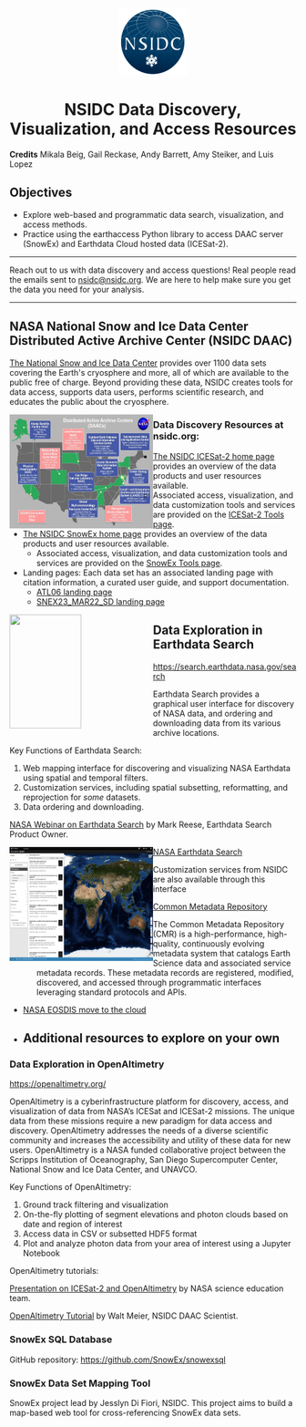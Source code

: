 <center>
<img src='./images/nsidc_logo.png'/>

# NSIDC Data Discovery, Visualization, and Access Resources
</center>

**Credits**
Mikala Beig, Gail Reckase, Andy Barrett, Amy Steiker, and Luis Lopez

## Objectives

* Explore web-based and programmatic data search, visualization, and access methods.
* Practice using the earthaccess Python library to access DAAC server (SnowEx) and Earthdata Cloud hosted data (ICESat-2).

___

Reach out to us with data discovery and access questions!  Real people read the emails sent to nsidc@nsidc.org.  We are here to help make sure you get the data you need for your analysis.
___

## NASA National Snow and Ice Data Center Distributed Active Archive Center (NSIDC DAAC)

[The National Snow and Ice Data Center](https://nsidc.org) provides over 1100 data sets covering the Earth's cryosphere and more, all of which are available to the public free of charge. Beyond providing these data, NSIDC creates tools for data access, supports data users, performs scientific research, and educates the public about the cryosphere. 

<img align="left" width="50%" height="200px" src='./images/DAAC_map_with_ECS.jpg'/>

### Data Discovery Resources at nsidc.org:

* [The NSIDC ICESat-2 home page](https://nsidc.org/data/icesat-2) provides an overview of the data products and user resources available. 
    * Associated access, visualization, and data customization tools and services are provided on the [ICESat-2 Tools page](https://nsidc.org/data/icesat-2/tools).
* [The NSIDC SnowEx home page](https://nsidc.org/data/snowex) provides an overview of the data products and user resources available. 
    * Associated access, visualization, and data customization tools and services are provided on the [SnowEx Tools page](https://nsidc.org/data/snowex/tools).
* Landing pages: Each data set has an associated landing page with citation information, a curated user guide, and support documentation.
    * [ATL06 landing page](https://nsidc.org/data/atl06)
    * [SNEX23_MAR22_SD landing page](https://nsidc.org/data/snex23_mar22_sd)
 
<img align="left" width="50%" height="200px" src='./images/atl06_landing_page.jpg'/>

## Data Exploration in Earthdata Search

https://search.earthdata.nasa.gov/search

Earthdata Search provides a graphical user interface for discovery of NASA data, and ordering and downloading data from its various archive locations. 

Key Functions of Earthdata Search:
1. Web mapping interface for discovering and visualizing NASA Earthdata using spatial and temporal filters.
2. Customization services, including spatial subsetting, reformatting, and reprojection for *some* datasets.
3. Data ordering and downloading.

[NASA Webinar on Earthdata Search](https://www.youtube.com/watch?v=X97wSj_gzg4) by Mark Reese, Earthdata Search Product Owner.

<img align="left" width="50%" height="200px" src='./images/EDSC_snowex23.png'/>     

* [NASA Earthdata Search](https://search.earthdata.nasa.gov/)
    * Customization services from NSIDC are also available through this interface
* [Common Metadata Repository]( https://cmr.earthdata.nasa.gov/search/site/docs/search/api.html)
    * The Common Metadata Repository (CMR) is a high-performance, high-quality, continuously evolving metadata system that catalogs Earth Science data and associated service metadata records. These metadata records are registered, modified, discovered, and accessed through programmatic interfaces leveraging standard protocols and APIs. 
* [NASA EOSDIS move to the cloud](https://earthdata.nasa.gov/eosdis/cloud-evolution)

* ## Additional resources to explore on your own

### Data Exploration in OpenAltimetry

https://openaltimetry.org/

OpenAltimetry is a cyberinfrastructure platform for discovery, access, and visualization of data from NASA’s ICESat and ICESat-2 missions. The unique data from these missions require a new paradigm for data access and discovery. OpenAltimetry addresses the needs of a diverse scientific community and increases the accessibility and utility of these data for new users. OpenAltimetry is a NASA funded collaborative project between the Scripps Institution of Oceanography, San Diego Supercomputer Center, National Snow and Ice Data Center, and UNAVCO.

Key Functions of OpenAltimetry:
1. Ground track filtering and visualization
2. On-the-fly plotting of segment elevations and photon clouds based on date and region of interest
3. Access data in CSV or subsetted HDF5 format
4. Plot and analyze photon data from your area of interest using a Jupyter Notebook

OpenAltimetry tutorials:
    
[Presentation on ICESat-2 and OpenAltimetry](https://www.youtube.com/watch?v=gfOGz8kk4VI) by NASA science education team.

[OpenAltimetry Tutorial](https://www.youtube.com/watch?v=ZanKXh1oQYc)  by Walt Meier, NSIDC DAAC Scientist.

### SnowEx SQL Database

GitHub repository:  https://github.com/SnowEx/snowexsql

### SnowEx Data Set Mapping Tool
SnowEx project lead by Jesslyn Di Fiori, NSIDC. This project aims to build a map-based web tool for cross-referencing SnowEx data sets.
